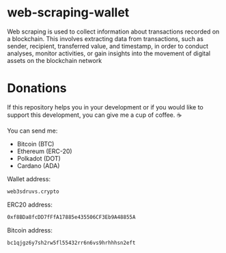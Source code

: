 # web-scraping-wallet
 Web scraping is used to collect information about transactions recorded on a blockchain. This involves extracting data from transactions, such as sender, recipient, transferred value, and timestamp, in order to conduct analyses, monitor activities, or gain insights into the movement of digital assets on the blockchain network

# Donations
If this repository helps you in your development or if you would like to support this development, you can give me a cup of coffee. ☕

You can send me:

- Bitcoin (BTC) 
- Ethereum (ERC-20)
- Polkadot (DOT)
- Cardano (ADA) 

Wallet address: 

```bash
web3sdruvs.crypto
```

ERC20 address: 
```bash
0xf8BDa8fcDD7fFfA17885e435506CF3Eb9A48855A
```

Bitcoin address: 
```bash
bc1qjgz6y7sh2rw5fl55432rr6n6vs9hrhhhsn2eft
```